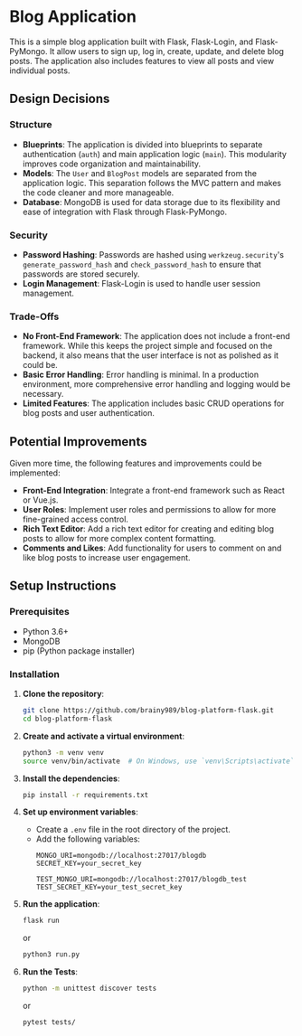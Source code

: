 # Blog Application

This is a simple blog application built with Flask, Flask-Login, and Flask-PyMongo. It allow users to sign up, log in, create, update, and delete blog posts. The application also includes features to view all posts and view individual posts.

## Design Decisions

### Structure

- **Blueprints**: The application is divided into blueprints to separate authentication (`auth`) and main application logic (`main`). This modularity improves code organization and maintainability.
- **Models**: The `User` and `BlogPost` models are separated from the application logic. This separation follows the MVC pattern and makes the code cleaner and more manageable.
- **Database**: MongoDB is used for data storage due to its flexibility and ease of integration with Flask through Flask-PyMongo.

### Security

- **Password Hashing**: Passwords are hashed using `werkzeug.security`'s `generate_password_hash` and `check_password_hash` to ensure that passwords are stored securely.
- **Login Management**: Flask-Login is used to handle user session management.

### Trade-Offs
- **No Front-End Framework**: The application does not include a front-end framework. While this keeps the project simple and focused on the backend, it also means that the user interface is not as polished as it could be.
- **Basic Error Handling**: Error handling is minimal. In a production environment, more comprehensive error handling and logging would be necessary.
- **Limited Features**: The application includes basic CRUD operations for blog posts and user authentication.

## Potential Improvements

Given more time, the following features and improvements could be implemented:

- **Front-End Integration**: Integrate a front-end framework such as React or Vue.js.
- **User Roles**: Implement user roles and permissions to allow for more fine-grained access control.
- **Rich Text Editor**: Add a rich text editor for creating and editing blog posts to allow for more complex content formatting.
- **Comments and Likes**: Add functionality for users to comment on and like blog posts to increase user engagement.

## Setup Instructions

### Prerequisites

- Python 3.6+
- MongoDB
- pip (Python package installer)

### Installation

1. **Clone the repository**:
    ```bash
    git clone https://github.com/brainy989/blog-platform-flask.git
    cd blog-platform-flask
    ```

2. **Create and activate a virtual environment**:
    ```bash
    python3 -m venv venv
    source venv/bin/activate  # On Windows, use `venv\Scripts\activate`
    ```

3. **Install the dependencies**:
    ```bash
    pip install -r requirements.txt
    ```

4. **Set up environment variables**:
    - Create a `.env` file in the root directory of the project.
    - Add the following variables:
        ```
        MONGO_URI=mongodb://localhost:27017/blogdb
        SECRET_KEY=your_secret_key

        TEST_MONGO_URI=mongodb://localhost:27017/blogdb_test
        TEST_SECRET_KEY=your_test_secret_key
        ```

5. **Run the application**:
    ```bash
    flask run
    ```

    or

    ```bash
    python3 run.py
    ```

6. **Run the Tests**:
    ```bash
    python -m unittest discover tests
    ```

    or

    ```bash
    pytest tests/
    ```